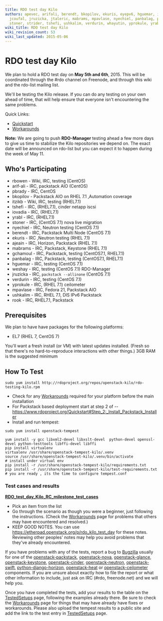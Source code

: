 ```yaml
---
title: RDO test day Kilo
authors: apevec, arifali, berendt, bkopilov, ekuris, eyepv6, hguemar, iovadia, itzikb,
  jcoufal, jruzicka, jtaleric, mabrams, mpavlase, nyechiel, panbalag, pixelbeat, rbowen,
  stoner, strider, tshefi, ushkalim, verdurin, whayutin, yprokule, yrabl
wiki_title: RDO test day Kilo
wiki_revision_count: 53
wiki_last_updated: 2015-05-06
---
```


# RDO test day Kilo

We plan to hold a RDO test day on **May 5th and 6th**, 2015. This will be coordinated through the #rdo channel on Freenode, and through this wiki and the rdo-list mailing list.

We'll be testing the Kilo release. If you can do any testing on your own ahead of time, that will help ensure that everyone isn't encountering the same problems.

Quick Links:

*   [Quickstart](Quickstart)
*   [Workarounds](Workarounds)

**Note:** We are going to push **RDO-Manager** testing ahead a few more days to give us time to stabilize the Kilo repositories we depend on. The exact date will be announced on rdo-list but you can expect it to happen during the week of May 11.

## Who's Participating

*   rbowen - Wiki, IRC, testing (CentOS)
*   arif-ali - IRC, packstack AIO (CentOS)
*   pbrady - IRC, CentOS
*   bkopilov - Packstack AIO on RHEL 7.1 ,Automation coverage
*   itzikb - Wiki, IRC, testing (RHEL7.1)
*   tshefi - IRC, (RHEL7.1), cinder netapp iscsi
*   iovadia - IRC, (RHEL7.1)
*   yrabl - IRC, (RHEL7.1)
*   stoner - IRC, (CentOS 7.1) nova live migration
*   nyechiel - IRC, Neutron testing (CentOS 7.1)
*   berendt - IRC, Packstack Multi Node (CentOS 7.1)
*   ekuris - IRC ,Neutron testing (RHEL 7.1)
*   ajeain - IRC, Horizon, Packstack (RHEL 7.1)
*   mabrams - IRC, Packstack, Keystone (RHEL 7.1)
*   gchamoul - IRC, Packstack, testing (CentOS7.1, RHEL7.1)
*   panbalag - IRC, Packstack, testing (CentOS7.1, RHEL7.1)
*   hguemar - IRC, testing (CentOS 7.1)
*   weshay - IRC, testing (CentOS 7.1) RDO-Manager
*   jruzicka - IRC, `packstack --allinone` (CentOS 7.1)
*   verdurin - IRC, testing (CentOS 7.1)
*   yprokule - IRC, (RHEL 7.1) ceilometer
*   mpavlase - IRC, Fedora 21, Packstack AIO
*   ushkalim - IRC, RHEL 7.1, DIS IPv6 Packstack
*   rook - IRC, RHEL7.1, Packstack

## Prerequisites

We plan to have have packages for the following platforms:

*   EL7 (RHEL 7, CentOS 7)

You'll want a fresh install (or VM) with latest updates installed. (Fresh so that there's no hard-to-reproduce interactions with other things.) 3GB RAM is the suggested minimum

## How To Test

    sudo yum install http://rdoproject.org/repos/openstack-kilo/rdo-testing-kilo.rpm

*   Check for any [ Workarounds](Workarounds) required for your platform before the main installation
*   For Packstack based deployment start at step 2 of -- <https://www.rdoproject.org/Quickstart#Step_2:_Install_Packstack_Installer>
*   Install and run tempest:

<!-- -->

    sudo yum install openstack-tempest

    yum install -y gcc libxml2-devel libxslt-devel  python-devel openssl-devel python-testtools libffi-devel libffi
    pip install virtualenv 
    virtualenv /usr/share/openstack-tempest-kilo/.venv
    source /usr/share/openstack-tempest-kilo/.venv/bin/activate
    # install under virtual env
    pip install -r /usr/share/openstack-tempest-kilo/requirements.txt
    pip install -r /usr/share/openstack-tempest-kilo/test-requirements.txt
    # you are ready , its the time to configure tempest.conf

### Test cases and results

**[RDO_test_day_Kilo_RC_milestone_test_cases](RDO_test_day_Kilo_RC_milestone_test_cases)**

*   Pick an item from the list
*   Go through the scenario as though you were a beginner, just following the instructions. (Check the [ Workarounds](Workarounds) page for problems that others may have encountered and resolved.)
*   KEEP GOOD NOTES. You can use <https://etherpad.openstack.org/p/rdo_kilo_test_day> for these notes. Reviewing other peoples' notes may help you avoid problems that they've already encountered.

If you have problems with any of the tests, report a bug to [Bugzilla](https://bugzilla.redhat.com) usually for one of the [openstack-packstack](https://bugzilla.redhat.com/enter_bug.cgi?product=RDO&version=18&component=openstack-packstack), [openstack-nova](https://bugzilla.redhat.com/enter_bug.cgi?product=RDO&version=18&component=openstack-nova), [openstack-glance](https://bugzilla.redhat.com/enter_bug.cgi?product=RDO&version=18&component=openstack-glance), [openstack-keystone](https://bugzilla.redhat.com/enter_bug.cgi?product=RDO&version=18&component=openstack-keystone), [openstack-cinder](https://bugzilla.redhat.com/enter_bug.cgi?product=RDO&version=18&component=openstack-cinder), [openstack-neutron](https://bugzilla.redhat.com/enter_bug.cgi?product=RDO&version=18&component=openstack-neutron), [openstack-swift](https://bugzilla.redhat.com/enter_bug.cgi?product=RDO&version=18&component=openstack-swift), [python-django-horizon](https://bugzilla.redhat.com/enter_bug.cgi?product=RDO&version=18&component=python-django-horizon), [openstack-heat](https://bugzilla.redhat.com/enter_bug.cgi?product=RDO&version=18&component=openstack-heat) or [openstack-ceilometer](https://bugzilla.redhat.com/enter_bug.cgi?product=RDO&version=18&component=openstack-ceilometer) components. If you are unsure about exactly how to file the report or what other information to include, just ask on IRC (#rdo, freenode.net) and we will help you.

Once you have completed the tests, add your results to the table on the [TestedSetups](RDO_test_day_Kilo_RC_milestone_test_cases) page, following the examples already there. Be sure to check the [ Workarounds](Workarounds) page for things that may have already have fixes or workarounds. Please also upload the tempest results to a public site and add the link to the test entry in [TestedSetups](RDO_test_day_Kilo_RC_milestone_test_cases) page.
